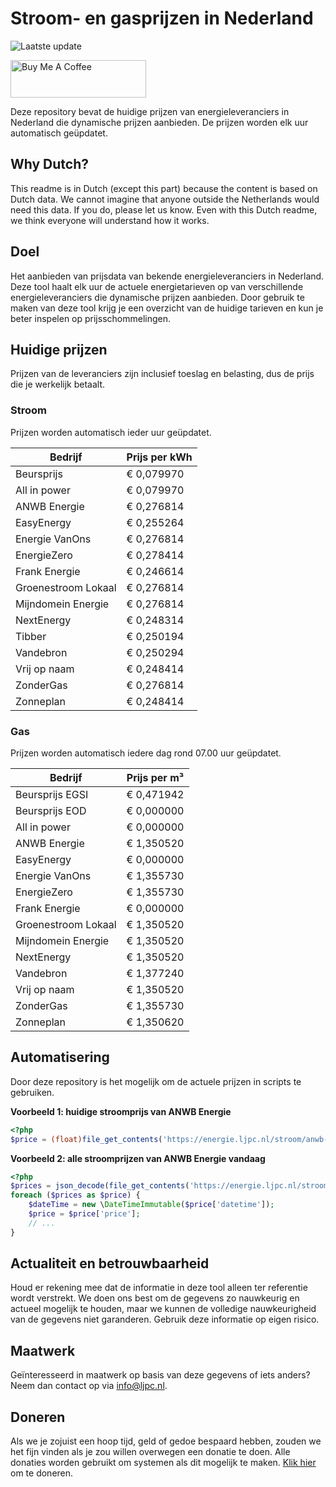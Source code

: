 # Stroom- en gasprijzen in Nederland

![Laatste update](https://img.shields.io/badge/laatste%20update-2025--01--01%2017%3A01%20CET-brightgreen)

<a href="https://www.buymeacoffee.com/Lars-" target="_blank"><img src="https://cdn.buymeacoffee.com/buttons/v2/default-orange.png" alt="Buy Me A Coffee" height="60" style="height: 60px !important;width: 217px !important;" ></a>

Deze repository bevat de huidige prijzen van energieleveranciers in Nederland die dynamische prijzen aanbieden. De prijzen worden elk uur automatisch geüpdatet.

## Why Dutch?

This readme is in Dutch (except this part) because the content is based on Dutch data. We cannot imagine that anyone outside the Netherlands would need this data. If you do, please let us know. Even with this Dutch readme, we think
everyone will understand how it works.

## Doel

Het aanbieden van prijsdata van bekende energieleveranciers in Nederland. Deze tool haalt elk uur de actuele energietarieven op van verschillende energieleveranciers die dynamische prijzen aanbieden. Door gebruik te maken van deze tool
krijg je een overzicht van de huidige tarieven en kun je beter inspelen op prijsschommelingen.

## Huidige prijzen

Prijzen van de leveranciers zijn inclusief toeslag en belasting, dus de prijs die je werkelijk betaalt.

### Stroom

Prijzen worden automatisch ieder uur geüpdatet.

 Bedrijf | Prijs per kWh 
---------|---------------
Beursprijs | € 0,079970
All in power | € 0,079970
ANWB Energie | € 0,276814
EasyEnergy | € 0,255264
Energie VanOns | € 0,276814
EnergieZero | € 0,278414
Frank Energie | € 0,246614
Groenestroom Lokaal | € 0,276814
Mijndomein Energie | € 0,276814
NextEnergy | € 0,248314
Tibber | € 0,250194
Vandebron | € 0,250294
Vrij op naam | € 0,248414
ZonderGas | € 0,276814
Zonneplan | € 0,248414


### Gas

Prijzen worden automatisch iedere dag rond 07.00 uur geüpdatet.

 Bedrijf | Prijs per m³ 
---------|--------------
Beursprijs EGSI | € 0,471942
Beursprijs EOD | € 0,000000
All in power | € 0,000000
ANWB Energie | € 1,350520
EasyEnergy | € 0,000000
Energie VanOns | € 1,355730
EnergieZero | € 1,355730
Frank Energie | € 0,000000
Groenestroom Lokaal | € 1,350520
Mijndomein Energie | € 1,350520
NextEnergy | € 1,350520
Vandebron | € 1,377240
Vrij op naam | € 1,350520
ZonderGas | € 1,355730
Zonneplan | € 1,350620


## Automatisering

Door deze repository is het mogelijk om de actuele prijzen in scripts te gebruiken.

**Voorbeeld 1: huidige stroomprijs van ANWB Energie**

```php
<?php
$price = (float)file_get_contents('https://energie.ljpc.nl/stroom/anwb-energie-nu.txt');

```

**Voorbeeld 2: alle stroomprijzen van ANWB Energie vandaag**

```php
<?php
$prices = json_decode(file_get_contents('https://energie.ljpc.nl/stroom/all-in-power-vandaag.json'),true);
foreach ($prices as $price) {
    $dateTime = new \DateTimeImmutable($price['datetime']);
    $price = $price['price'];
    // ...
}
```

## Actualiteit en betrouwbaarheid

Houd er rekening mee dat de informatie in deze tool alleen ter referentie wordt verstrekt. We doen ons best om de gegevens zo nauwkeurig en actueel mogelijk te houden, maar we kunnen de volledige nauwkeurigheid van de gegevens niet
garanderen. Gebruik deze informatie op eigen risico.

## Maatwerk

Geïnteresseerd in maatwerk op basis van deze gegevens of iets anders? Neem dan contact op
via [info@ljpc.nl](mailto:info@ljpc.nl?subject=Energie%20prijzen).

## Doneren

Als we je zojuist een hoop tijd, geld of gedoe bespaard hebben, zouden we het fijn vinden als je zou willen overwegen een
donatie te doen. Alle donaties worden gebruikt om systemen als dit mogelijk te
maken. [Klik hier](https://www.buymeacoffee.com/Lars-) om te doneren.
